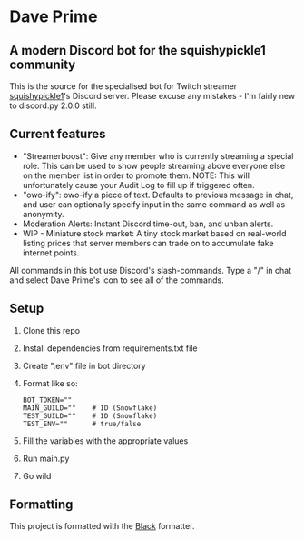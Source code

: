 # Dave Prime
## A modern Discord bot for the squishypickle1 community

This is the source for the specialised bot for Twitch streamer [squishypickle1](https://www.twitch.tv/squishypickle1)'s Discord server.
Please excuse any mistakes - I'm fairly new to discord.py 2.0.0 still.

## Current features

- "Streamerboost": Give any member who is currently streaming a special role. This can be used to show people streaming above everyone else on the member list in order to promote them. NOTE: This will unfortunately cause your Audit Log to fill up if triggered often.
- "owo-ify": owo-ify a piece of text. Defaults to previous message in chat, and user can optionally specify input in the same command as well as anonymity.
- Moderation Alerts: Instant Discord time-out, ban, and unban alerts.
- WIP - Miniature stock market: A tiny stock market based on real-world listing prices that server members can trade on to accumulate fake internet points.

All commands in this bot use Discord's slash-commands. Type a "/" in chat and select Dave Prime's icon to see all of the commands.

## Setup

1.  Clone this repo
2.  Install dependencies from requirements.txt file
3.  Create ".env" file in bot directory
4.  Format like so:
    
    ```
    BOT_TOKEN=""
    MAIN_GUILD=""    # ID (Snowflake)
    TEST_GUILD=""    # ID (Snowflake)
    TEST_ENV=""      # true/false
    ```

3.  Fill the variables with the appropriate values
4.  Run main.py
5.  Go wild

## Formatting

This project is formatted with the [Black](https://github.com/psf/black) formatter.
